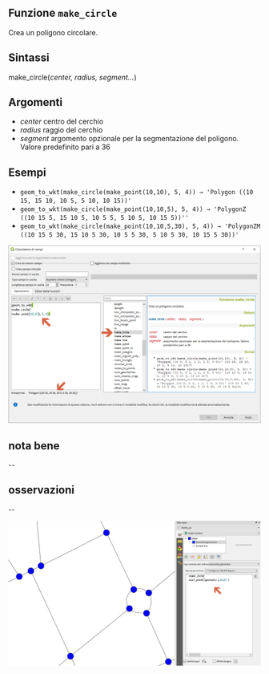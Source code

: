 ## Funzione `make_circle`

Crea un poligono circolare.

## Sintassi

make_circle(_center, radius, segment…_)

## Argomenti

* _center_ centro del cerchio
* _radius_ raggio del cerchio
* _segment_ argomento opzionale per la segmentazione del poligono. Valore predefinito pari a 36

## Esempi

* `geom_to_wkt(make_circle(make_point(10,10), 5, 4)) → 'Polygon ((10 15, 15 10, 10 5, 5 10, 10 15))'`
* `geom_to_wkt(make_circle(make_point(10,10,5), 5, 4)) → 'PolygonZ ((10 15 5, 15 10 5, 10 5 5, 5 10 5, 10 15 5))''`
* `geom_to_wkt(make_circle(make_point(10,10,5,30), 5, 4)) → 'PolygonZM ((10 15 5 30, 15 10 5 30, 10 5 5 30, 5 10 5 30, 10 15 5 30))'`

<img src="/img/geometria/make_circle/make_circle1.png">

## nota bene

--

## osservazioni

--

<img src="/img/geometria/make_circle/make_circle2.png">